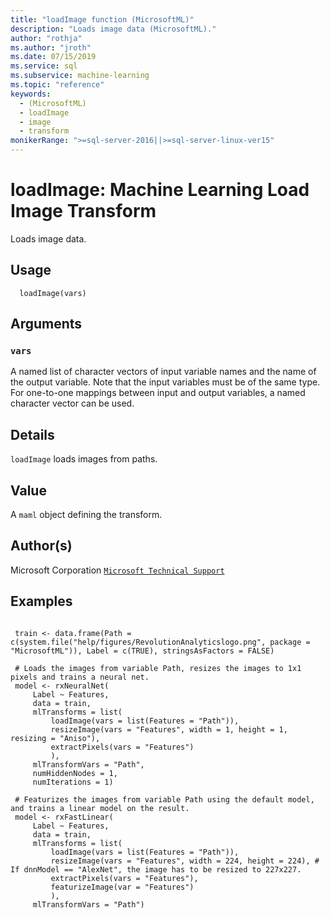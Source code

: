 ```yaml
---
title: "loadImage function (MicrosoftML)"
description: "Loads image data (MicrosoftML)."
author: "rothja"
ms.author: "jroth"
ms.date: 07/15/2019
ms.service: sql
ms.subservice: machine-learning
ms.topic: "reference"
keywords:
  - (MicrosoftML)
  - loadImage
  - image
  - transform
monikerRange: ">=sql-server-2016||>=sql-server-linux-ver15"
---
```



 # loadImage: Machine Learning Load Image Transform 
 

Loads image data.


 ## Usage

```   
  loadImage(vars)

```

 ## Arguments



 ### `vars`
 A named list of character vectors of input variable names and the name of the output variable. Note that the input variables must be of the same type. For one-to-one mappings between input and output variables, a named character vector can be used. 



 ## Details

`loadImage` loads images from paths.


 ## Value

A `maml` object defining the transform.

 ## Author(s)

Microsoft Corporation [`Microsoft Technical Support`](https://go.microsoft.com/fwlink/?LinkID=698556&clcid=0x409)



 ## Examples

 ```

  train <- data.frame(Path = c(system.file("help/figures/RevolutionAnalyticslogo.png", package = "MicrosoftML")), Label = c(TRUE), stringsAsFactors = FALSE)

  # Loads the images from variable Path, resizes the images to 1x1 pixels and trains a neural net.
  model <- rxNeuralNet(
      Label ~ Features,
      data = train,
      mlTransforms = list(
          loadImage(vars = list(Features = "Path")),
          resizeImage(vars = "Features", width = 1, height = 1, resizing = "Aniso"),
          extractPixels(vars = "Features")
          ),
      mlTransformVars = "Path",
      numHiddenNodes = 1,
      numIterations = 1)

  # Featurizes the images from variable Path using the default model, and trains a linear model on the result.
  model <- rxFastLinear(
      Label ~ Features,
      data = train,
      mlTransforms = list(
          loadImage(vars = list(Features = "Path")),
          resizeImage(vars = "Features", width = 224, height = 224), # If dnnModel == "AlexNet", the image has to be resized to 227x227.
          extractPixels(vars = "Features"),
          featurizeImage(var = "Features")
          ),
      mlTransformVars = "Path")
```




